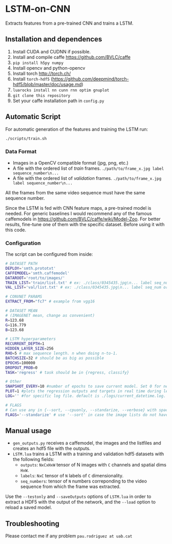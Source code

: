 # LSTM-on-CNN
Extracts features from a pre-trained CNN and trains a LSTM.

## Installation and dependences
1. Install CUDA and CUDNN if possible.
2. Install and compile caffe https://github.com/BVLC/caffe
3. `pip install h5py numpy`
4. Install opencv and python-opencv
5. Install torch http://torch.ch/
6. Install `torch-hdf5` (https://github.com/deepmind/torch-hdf5/blob/master/doc/usage.md)
7. `luarocks install nn cunn rnn optim gnuplot`
8. `git clone this repository`
9. Set your caffe installation path in `config.py`

## Automatic Script
For automatic generation of the features and training the LSTM run:

```bash
./scripts/train.sh
```
### Data Format
* Images in a OpenCV compatible format (jpg, png, etc.)
* A file with the ordered list of *train* frames. `./path/to/frame_x.jpg label sequence_number\n...`
* A file with the ordered list of *validation* frames. `./path/to/frame_x.jpg label sequence_number\n...`

All the frames from the same video sequence must have the same sequence number.

Since the LSTM is fed with CNN feature maps, a pre-trained model is needed. For generic baselines I would recommend any of the famous caffemodels in https://github.com/BVLC/caffe/wiki/Model-Zoo. For better results, fine-tune one of them with the specific dataset. Before using it with this code.

### Configuration
The script can be configured from inside:

```bash
# DATASET PATH
DEPLOY='smth.prototxt'
CAFFEMODEL='smth.caffemodel'
DATAROOT='root/to/images/'
TRAIN_LIST='train/list.txt' # ex: ./class/0345435.jpg\n... label seq_num or ./0445342.jpg\n... label seq_num, etc.
VAL_LIST='val/list.txt' # ex: ./class/0345435.jpg\n... label seq_num or ./0445342.jpg\n... label seq_num, etc.

# CONVNET PARAMS
EXTRACT_FROM="fc7" # example from vgg16

# DATASET MEAN
# (IMAGENET mean, change as convenient)
R=123.68 
G=116.779
B=123.68

# LSTM hyperparameters
RECURRENT_DEPTH=1
HIDDEN_LAYER_SIZE=256
RHO=5 # max sequence length. n when doing n-to-1.
BATCHSIZE=32 # should be as big as possible
EPOCHS=100000
DROPOUT_PROB=0
TASK='regress' # task should be in {regress, classify}

# Other
SNAPSHOT_EVERY=10 #number of epochs to save current model. Set 0 for never.
PLOT=1 #plots the regression outputs and targets in real time during learning. Set n to plot every n epochs.
LOG='' #for specific log file. default is ./logs/current_datetime.log. Usage LOG='--logPath <path>'

# FLAGS
# Can use any in {--sort, --cpuonly, --standarize, --verbose} with spaces inbetween
FLAGS='--standarize' # use '--sort' in case the image lists do not have ordered frames
```

## Manual usage
* `gen_outputs.py` receives a caffemodel, the images and the listfiles and creates an hdf5 file with the outputs.
* `LSTM.lua` trains a LSTM with a training and validation hdf5 datasets with the following fields:
  - `outputs`: `NxCxHxW` tensor of N images with `C` channels and spatial dims `HxW`.
  - `labels`: `NxC` tensor of `N` labels of `C` dimensionality.
  - `seq_numbers`: tensor of `N` numbers correponding to the video sequence from which the frame was extracted.

Use the `--testonly` and `--saveOutputs` options of `LSTM.lua` in order to extract a HDF5 with the output of the network, and the `--load` option to reload a saved model.

## Troubleshooting
Please contact me if any problem `pau.rodriguez at uab.cat`


